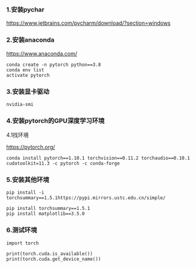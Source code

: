 ### 1.安装pychar

https://www.jetbrains.com/pycharm/download/?section=windows

### 2.安装anaconda

https://www.anaconda.com/

~~~
conda create -n pytorch python==3.8
conda env list
activate pytorch
~~~

### 3.安装显卡驱动

~~~
nvidia-smi
~~~

### 4.安装pytorch的GPU深度学习环境

4.1找环境

https://pytorch.org/

~~~
conda install pytorch==1.10.1 torchvision==0.11.2 torchaudio==0.10.1 cudatoolkit=11.3 -c pytorch -c conda-forge
~~~

### 5.安装其他环境

~~~
pip install -i torchsummary==1.5.1https://pypi.mirrors.ustc.edu.cn/simple/

pip install torchsummary==1.5.1
pip install matplotlib==3.5.0
~~~

### 6.测试环境

~~~
import torch

print(torch.cuda.is_available())
print(torch.cuda.get_device_name())
~~~



